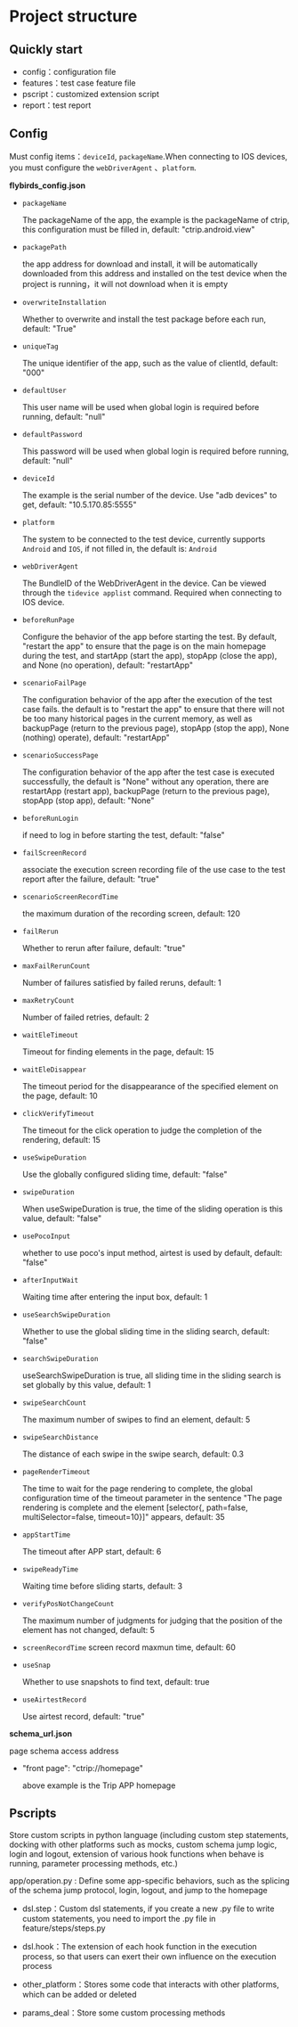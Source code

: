 # Project structure

## Quickly start
- config：configuration file
- features：test case feature file
- pscript：customized extension script
- report：test report

## Config
Must config items：`deviceId`, `packageName`.When connecting to IOS devices, you must configure the `webDriverAgent` 、`platform`.

**flybirds_config.json**

- `packageName` 

  The packageName of the app, the example is the packageName of ctrip, this configuration must be filled in, default: "ctrip.android.view"

- `packagePath`

  the app address for download and install, it will be automatically downloaded from this address and installed on the test device when the project is running，it will not download when it is empty

- `overwriteInstallation`

  Whether to overwrite and install the test package before each run, default: "True"
  
- `uniqueTag` 

  The unique identifier of the app, such as the value of clientId, default: "000"
  
- `defaultUser` 

  This user name will be used when global login is required before running, default: "null"
  
- `defaultPassword`
  
  This password will be used when global login is required before running, default: "null"

- `deviceId` 

  The example is the serial number of the device. Use "adb devices" to get, default: "10.5.170.85:5555"

- `platform` 

  The system to be connected to the test device, currently supports `Android` and `IOS`, if not filled in, the default is: `Android`
  
- `webDriverAgent` 

  The BundleID of the WebDriverAgent in the device. Can be viewed through the `tidevice applist` command. Required when connecting to IOS device.
  
- `beforeRunPage` 

  Configure the behavior of the app before starting the test. By default, "restart the app" to ensure that the page is on the main homepage during the test, and startApp (start the app), stopApp (close the app), and None (no operation), default: "restartApp"

- `scenarioFailPage` 
  
  The configuration behavior of the app after the execution of the test case fails. the default is to "restart the app" to ensure that there will not be too many historical pages in the current memory, as well as backupPage (return to the previous page), stopApp (stop the app), None (nothing) operate), default: "restartApp"

- `scenarioSuccessPage`
  
  The configuration behavior of the app after the test case is executed successfully, the default is "None" without any operation, there are restartApp (restart app), backupPage (return to the previous page), stopApp (stop app), default: "None"
  
- `beforeRunLogin` 

  if need to log in before starting the test, default: "false"
  
- `failScreenRecord`  
  
  associate the execution screen recording file of the use case to the test report after the failure, default: "true"
  
- `scenarioScreenRecordTime`

  the maximum duration of the recording screen, default: 120
  
- `failRerun`

  Whether to rerun after failure, default: "true"
  
- `maxFailRerunCount`

  Number of failures satisfied by failed reruns, default: 1
  
- `maxRetryCount`

  Number of failed retries, default: 2

- `waitEleTimeout`

  Timeout for finding elements in the page, default: 15
  
- `waitEleDisappear`

  The timeout period for the disappearance of the specified element on the page, default: 10
  
- `clickVerifyTimeout`

  The timeout for the click operation to judge the completion of the rendering, default: 15
  
- `useSwipeDuration`

  Use the globally configured sliding time, default: "false"
  
- `swipeDuration`

  When useSwipeDuration is true, the time of the sliding operation is this value, default: "false"
  
- `usePocoInput`

  whether to use poco's input method, airtest is used by default, default: "false"
  
- `afterInputWait`

  Waiting time after entering the input box, default: 1
  
- `useSearchSwipeDuration`

  Whether to use the global sliding time in the sliding search, default: "false"
  
- `searchSwipeDuration`
  
  useSearchSwipeDuration is true, all sliding time in the sliding search is set globally by this value, default: 1
  
- `swipeSearchCount`

  The maximum number of swipes to find an element, default: 5
  
- `swipeSearchDistance`

  The distance of each swipe in the swipe search, default: 0.3
  
- `pageRenderTimeout` 

  The time to wait for the page rendering to complete, the global configuration time of the timeout parameter in the sentence "The page rendering is complete and the element [selector{, path=false, multiSelector=false, timeout=10}]" appears, default: 35
  
- `appStartTime`
  
  The timeout after APP start, default: 6
  
- `swipeReadyTime` 

  Waiting time before sliding starts, default: 3
  
- `verifyPosNotChangeCount` 

  The maximum number of judgments for judging that the position of the element has not changed, default: 5
  
- `screenRecordTime`
  screen record maxmun time, default: 60

- `useSnap`

   Whether to use snapshots to find text, default: true
  
- `useAirtestRecord`

   Use airtest record, default: "true"

**schema_url.json**

page schema access address

- "front page": "ctrip://homepage"   

  above example is the Trip APP homepage


## Pscripts

Store custom scripts in python language (including custom step statements, docking with other platforms such as mocks, custom schema jump logic, login and logout, extension of various hook functions when behave is running, parameter processing methods, etc.)

app/operation.py : Define some app-specific behaviors, such as the splicing of the schema jump protocol, login, logout, and jump to the homepage

- dsl.step：Custom dsl statements, if you create a new .py file to write custom statements, you need to import the .py file in feature/steps/steps.py

- dsl.hook：The extension of each hook function in the execution process, so that users can exert their own influence on the execution process

- other_platform：Stores some code that interacts with other platforms, which can be added or deleted

- params_deal：Store some custom processing methods

